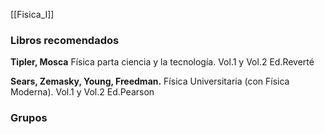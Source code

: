 [[Fisica_I]]
### Libros recomendados

**Tipler, Mosca**
Física parta ciencia y la tecnología.
Vol.1 y Vol.2 Ed.Reverté

**Sears, Zemasky, Young, Freedman.** 
Física Universitaria (con Física Moderna). 
Vol.1 y Vol.2 Ed.Pearson

### Grupos

